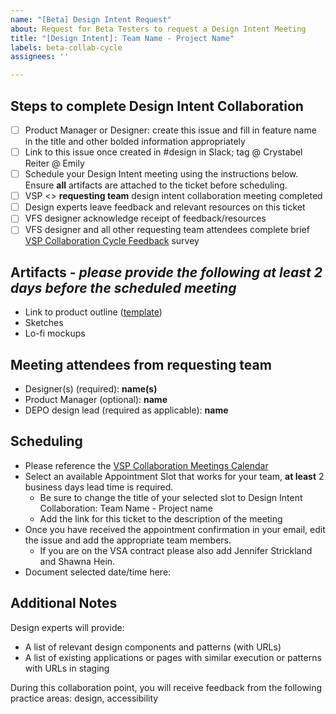 ```yaml
---
name: "[Beta] Design Intent Request"
about: Request for Beta Testers to request a Design Intent Meeting
title: "[Design Intent]: Team Name - Project Name"
labels: beta-collab-cycle
assignees: ''

---
```


## Steps to complete Design Intent Collaboration
- [ ] Product Manager or Designer: create this issue and fill in feature name in the title and other bolded information appropriately
- [ ] Link to this issue once created in #design in Slack; tag @ Crystabel Reiter @ Emily
- [ ] Schedule your Design Intent meeting using the instructions below. Ensure **all** artifacts are attached to the ticket before scheduling.
- [ ] VSP <> **requesting team** design intent collaboration meeting completed
- [ ] Design experts leave feedback and relevant resources on this ticket
- [ ] VFS designer acknowledge receipt of feedback/resources
- [ ] VFS designer and all other requesting team attendees complete brief [VSP Collaboration Cycle Feedback](https://adhoc.optimalworkshop.com/questions/20260uu8-0-0/questions/before) survey

## Artifacts - _please provide the following at least 2 days before the scheduled meeting_
- Link to product outline ([template](https://github.com/department-of-veterans-affairs/va.gov-team/blob/master/platform/product-management/product-outline-template.md))
- Sketches
- Lo-fi mockups

## Meeting attendees from **requesting team**
- Designer(s) (required): **name(s)**
- Product Manager (optional): **name**
- DEPO design lead (required as applicable): **name**

## Scheduling
- Please reference the [VSP Collaboration Meetings Calendar](https://calendar.google.com/calendar/selfsched?sstoken=UUptdzJzeV9sbEZMfGRlZmF1bHR8NjYyMTQ2NGI5MTNmN2UzMTAzOTUzOGExY2Q0NDA4OWI) 
- Select an available Appointment Slot that works for your team, **at least** 2 business days lead time is required.
  - Be sure to change the title of your selected slot to Design Intent Collaboration: Team Name - Project name
  - Add the link for this ticket to the description of the meeting
- Once you have received the appointment confirmation in your email, edit the issue and add the appropriate team members. 
  - If you are on the VSA contract please also add Jennifer Strickland and Shawna Hein.
- Document selected date/time here:

## Additional Notes
Design experts will provide: 
- A list of relevant design components and patterns (with URLs)
- A list of existing applications or pages with similar execution or patterns with URLs in staging

During this collaboration point, you will receive feedback from the following practice areas: design, accessibility
